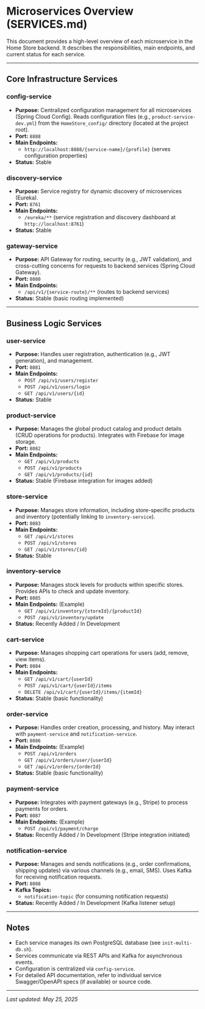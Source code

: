 # Microservices Overview (SERVICES.md)

This document provides a high-level overview of each microservice in the Home Store backend. It describes the responsibilities, main endpoints, and current status for each service.

---

## Core Infrastructure Services

### config-service
- **Purpose:** Centralized configuration management for all microservices (Spring Cloud Config). Reads configuration files (e.g., `product-service-dev.yml`) from the `HomeStore_config/` directory (located at the project root).
- **Port:** `8888`
- **Main Endpoints:**
  - `http://localhost:8888/{service-name}/{profile}` (serves configuration properties)
- **Status:** Stable

### discovery-service
- **Purpose:** Service registry for dynamic discovery of microservices (Eureka).
- **Port:** `8761`
- **Main Endpoints:**
  - `/eureka/**` (service registration and discovery dashboard at `http://localhost:8761`)
- **Status:** Stable

### gateway-service
- **Purpose:** API Gateway for routing, security (e.g., JWT validation), and cross-cutting concerns for requests to backend services (Spring Cloud Gateway).
- **Port:** `8080`
- **Main Endpoints:**
  - `/api/v1/{service-route}/**` (routes to backend services)
- **Status:** Stable (basic routing implemented)

---

## Business Logic Services

### user-service
- **Purpose:** Handles user registration, authentication (e.g., JWT generation), and management.
- **Port:** `8081`
- **Main Endpoints:**
  - `POST /api/v1/users/register`
  - `POST /api/v1/users/login`
  - `GET /api/v1/users/{id}`
- **Status:** Stable

### product-service
- **Purpose:** Manages the global product catalog and product details (CRUD operations for products). Integrates with Firebase for image storage.
- **Port:** `8082`
- **Main Endpoints:**
  - `GET /api/v1/products`
  - `POST /api/v1/products`
  - `GET /api/v1/products/{id}`
- **Status:** Stable (Firebase integration for images added)

### store-service
- **Purpose:** Manages store information, including store-specific products and inventory (potentially linking to `inventory-service`).
- **Port:** `8083`
- **Main Endpoints:**
  - `GET /api/v1/stores`
  - `POST /api/v1/stores`
  - `GET /api/v1/stores/{id}`
- **Status:** Stable

### inventory-service
- **Purpose:** Manages stock levels for products within specific stores. Provides APIs to check and update inventory.
- **Port:** `8085`
- **Main Endpoints:** (Example)
  - `GET /api/v1/inventory/{storeId}/{productId}`
  - `POST /api/v1/inventory/update`
- **Status:** Recently Added / In Development

### cart-service
- **Purpose:** Manages shopping cart operations for users (add, remove, view items).
- **Port:** `8084`
- **Main Endpoints:**
  - `GET /api/v1/cart/{userId}`
  - `POST /api/v1/cart/{userId}/items`
  - `DELETE /api/v1/cart/{userId}/items/{itemId}`
- **Status:** Stable (basic functionality)

### order-service
- **Purpose:** Handles order creation, processing, and history. May interact with `payment-service` and `notification-service`.
- **Port:** `8086`
- **Main Endpoints:** (Example)
  - `POST /api/v1/orders`
  - `GET /api/v1/orders/user/{userId}`
  - `GET /api/v1/orders/{orderId}`
- **Status:** Stable (basic functionality)

### payment-service
- **Purpose:** Integrates with payment gateways (e.g., Stripe) to process payments for orders.
- **Port:** `8087`
- **Main Endpoints:** (Example)
  - `POST /api/v1/payment/charge`
- **Status:** Recently Added / In Development (Stripe integration initiated)

### notification-service
- **Purpose:** Manages and sends notifications (e.g., order confirmations, shipping updates) via various channels (e.g., email, SMS). Uses Kafka for receiving notification requests.
- **Port:** `8088`
- **Kafka Topics:**
  - `notification-topic` (for consuming notification requests)
- **Status:** Recently Added / In Development (Kafka listener setup)

---

## Notes
- Each service manages its own PostgreSQL database (see `init-multi-db.sh`).
- Services communicate via REST APIs and Kafka for asynchronous events.
- Configuration is centralized via `config-service`.
- For detailed API documentation, refer to individual service Swagger/OpenAPI specs (if available) or source code.

---

_Last updated: May 25, 2025_
